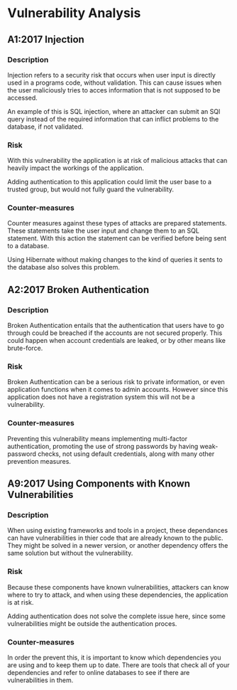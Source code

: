 # Vulnerability Analysis
## A1:2017 Injection
### Description
Injection refers to a security risk that occurs when user input is directly used in a programs code, without validation. This can cause issues when the user maliciously tries to acces information that is not supposed to be accessed.

An example of this is SQL injection, where an attacker can submit an SQl query instead of the required information that can inflict problems to the database, if not validated.
### Risk
With this vulnerability the application is at risk of malicious attacks that can heavily impact the workings of the application.

Adding authentication to this application could limit the user base to a trusted group, but would not fully guard the vulnerability.
### Counter-measures
Counter measures against these types of attacks are prepared statements. These statements take the user input and change them to an SQL statement. With this action the statement can be verified before being sent to a database.

Using Hibernate without making changes to the kind of queries it sents to the database also solves this problem.

## A2:2017 Broken Authentication
### Description
Broken Authentication entails that the authentication that users have to go through could be breached if the accounts are not secured properly. This could happen when account credentials are leaked, or by other means like brute-force.  
### Risk
Broken Authentication can be a serious risk to private information, or even application functions when it comes to admin accounts. However since this application does not have a registration system this will not be a vulnerability.  
### Counter-measures
Preventing this vulnerability means implementing multi-factor authentication, promoting the use of strong passwords by having weak-password checks, not using default credentials, along with many other prevention measures.
## A9:2017 Using Components with Known Vulnerabilities
### Description
When using existing frameworks and tools in a project, these dependances can have vulnerabilities in thier code that are already known to the public. They might be solved in a newer version, or another dependency offers the same solution but without the vulnerability.
### Risk
Because these components have known vulnerabilities, attackers can know where to try to attack, and when using these dependencies, the application is at risk.

Adding authentication does not solve the complete issue here, since some vulnerabilities might be outside the authentication proces.
### Counter-measures
In order the prevent this, it is important to know which dependencies you are using and to keep them up to date. There are tools that check all of your dependencies and refer to online databases to see if there are vulnerabilities in them.

